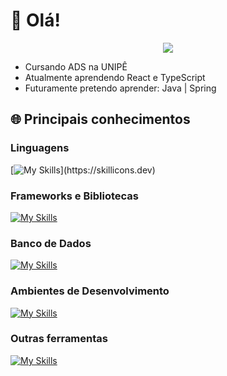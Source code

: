 # 👋 Olá!

<p align="center">
  <img src="https://github.com/user-attachments/assets/78b68007-fadc-49c6-97fd-6565721fef36">
</p>

- Cursando ADS na UNIPÊ
- Atualmente aprendendo React e TypeScript
- Futuramente pretendo aprender:  Java | Spring

## 🌐 Principais conhecimentos

### Linguagens 

[![My Skills](https://skillicons.dev/icons?i=c,cpp,py,js,php,typescript,)](https://skillicons.dev)

### Frameworks e Bibliotecas

[![My Skills](https://skillicons.dev/icons?i=react,django,laravel,next)](https://skillicons.dev)

### Banco de Dados

[![My Skills](https://skillicons.dev/icons?i=mysql,postgres)](https://skillicons.dev)

### Ambientes de Desenvolvimento

[![My Skills](https://skillicons.dev/icons?i=vscode,idea,arduino,pycharm)](https://skillicons.dev)

### Outras ferramentas

[![My Skills](https://skillicons.dev/icons?i=git,github,gitlab,nodejs,figma,tailwind,firebase)](https://skillicons.dev)
